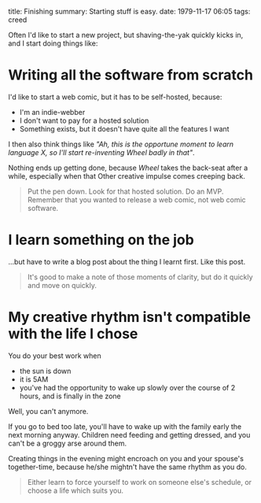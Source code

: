 title: Finishing
summary: Starting stuff is easy.
date: 1979-11-17 06:05
tags: creed

Often I'd like to start a new project, but shaving-the-yak quickly kicks in, and I start doing things like:

# Writing all the software from scratch

I'd like to start a web comic, but it has to be self-hosted, because:

- I'm an indie-webber
- I don't want to pay for a hosted solution
- Something exists, but it doesn't have quite all the features I want

I then also think things like _"Ah, this is the opportune moment to learn language X, so I'll start re-inventing Wheel badly in that"_.

Nothing ends up getting done, because _Wheel_ takes the back-seat after a while, especially when that Other creative impulse comes creeping back.

> Put the pen down. Look for that hosted solution. Do an MVP. Remember that you wanted to release a web comic, not web comic software.

# I learn something on the job

...but have to write a blog post about the thing I learnt first. Like this post.

> It's good to make a note of those moments of clarity, but do it quickly and move on quickly.

# My creative rhythm isn't compatible with the life I chose

You do your best work when

- the sun is down
- it is 5AM
- you've had the opportunity to wake up slowly over the course of 2 hours, and is finally in the zone

Well, you can't anymore.

If you go to bed too late, you'll have to wake up with the family early the next morning anyway. Children need feeding and getting dressed, and you can't be a groggy arse around them.

Creating things in the evening might encroach on you and your spouse's together-time, because he/she mightn't have the same rhythm as you do.

> Either learn to force yourself to work on someone else's schedule, or choose a life which suits you.
